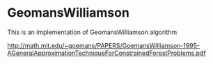 # GeomansWilliamson
This is an implementation of GeomansWilliamson algorithm

http://math.mit.edu/~goemans/PAPERS/GoemansWilliamson-1995-AGeneralApproximationTechniqueForConstrainedForestProblems.pdf
